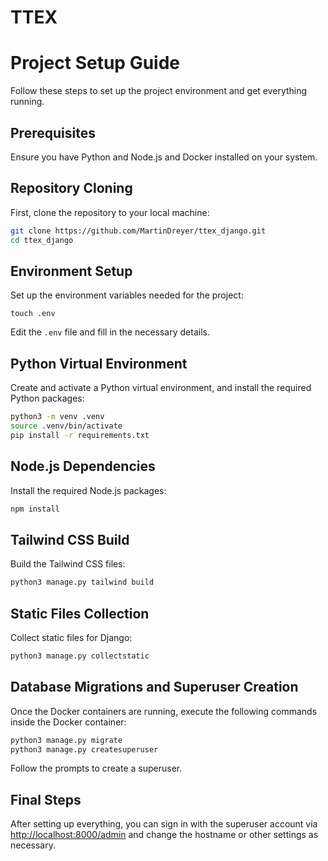 # TTEX

# Project Setup Guide

Follow these steps to set up the project environment and get everything running.

## Prerequisites

Ensure you have Python and Node.js and Docker installed on your system.

## Repository Cloning

First, clone the repository to your local machine:

```bash
git clone https://github.com/MartinDreyer/ttex_django.git
cd ttex_django
```

## Environment Setup

Set up the environment variables needed for the project:

```plaintext
touch .env
```

Edit the `.env` file and fill in the necessary details.

## Python Virtual Environment

Create and activate a Python virtual environment, and install the required Python packages:

```bash
python3 -m venv .venv
source .venv/bin/activate
pip install -r requirements.txt
```

## Node.js Dependencies

Install the required Node.js packages:

```bash
npm install
```

## Tailwind CSS Build

Build the Tailwind CSS files:

```bash
python3 manage.py tailwind build
```

## Static Files Collection

Collect static files for Django:

```bash
python3 manage.py collectstatic
```

## Database Migrations and Superuser Creation

Once the Docker containers are running, execute the following commands inside the Docker container:

```bash
python3 manage.py migrate
python3 manage.py createsuperuser
```

Follow the prompts to create a superuser.

## Final Steps

After setting up everything, you can sign in with the superuser account via [http://localhost:8000/admin](http://localhost:8000/admin) and change the hostname or other settings as necessary.
